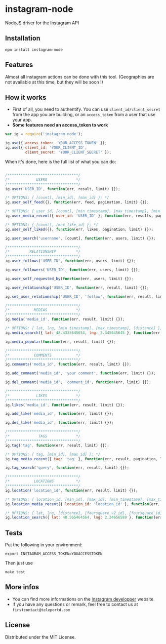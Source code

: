 instagram-node
==============

NodeJS driver for the Instagram API

## Installation

`npm install instagram-node`

## Features

Almost all instagram actions can be done with this tool. (Geographies are not available at this time, but they will be soon !)

## How it works

* First of all, you need to authentify. You can use `client_id/client_secret` from the app you are building, or an `access_token` from
a user that use your app.
* **Some features need an access_token to work**

```javascript
var ig = require('instagram-node');

ig.use({ access_token: 'YOUR_ACCESS_TOKEN' });
ig.use({ client_id: 'YOUR_CLIENT_ID',
         client_secret: 'YOUR_CLIENT_SECRET' });
```

When it's done, here is the full list of what you can do:

```javascript

/********************************/
/*            USERS             */
/********************************/
ig.user('USER_ID', function(err, result, limit) {});

/* OPTIONS: { [count], [min_id], [max_id] }; */
ig.user_self_feed({}, function(err, feed, pagination, limit) {});

/* OPTIONS: { user_id, [count], [min_timestamp], [max_timestamp], [min_id], [max_id] }; */
ig.user_media_recent({ user_id: 'USER_ID' }, function(err, results, pagination, limit) {});

/* OPTIONS: { [count], [max_like_id] }; */
ig.user_self_liked({}, function(err, likes, pagination, limit) {});

ig.user_search('username', [count], function(err, users, limit) {});

/********************************/
/*         RELATIONSHIP         */
/********************************/
ig.user_follows('USER_ID', function(err, users, limit) {});

ig.user_followers('USER_ID', function(err, users, limit) {});

ig.user_self_requested_by(function(err, users, limit) {});

ig.user_relationship('USER_ID', function(err, result, limit) {});

ig.set_user_relationship('USER_ID', 'follow', function(err, result, limit) {});

/********************************/
/*           MEDIAS             */
/********************************/
ig.media('media_id', function(err, result, limit) {});

/* OPTIONS: { lat, lng, [min_timestamp], [max_timestamp], [distance] }; */
ig.media_search({ lat: 48.4335645654, lng: 2.345645645 }, function(err, result, pagination, limit) {});

ig.media_popular(function(err, result, limit) {});

/********************************/
/*           COMMENTS           */
/********************************/
ig.comments('media_id', function(err, result, limit) {});

ig.add_comment('media_id', 'your comment', function(err, limit) {});

ig.del_comment('media_id', 'comment_id', function(err, limit) {});

/********************************/
/*            LIKES             */
/********************************/
ig.likes('media_id', function(err, result, limit) {});

ig.add_like('media_id', function(err, limit) {});

ig.del_like('media_id', function(err, limit) {});

/********************************/
/*             TAGS             */
/********************************/
ig.tag('tag', function(err, result, limit) {});

/* OPTIONS: { tag, [min_id], [max_id] }; */
ig.tag_media_recent({ tag: 'tag' }, function(err, result, pagination, limit) {});

ig.tag_search('query', function(err, result, limit) {});

/********************************/
/*           LOCATIONS          */
/********************************/
ig.location('location_id', function(err, result, limit) {});

/* OPTIONS: { location_id, [min_id], [max_id], [min_timestamp], [max_timestamp] }; */
ig.location_media_recent({ location_id: 'location_id' }, function(err, result, pagination, limit) {});

/* OPTIONS: { lat, lng, [distance], [foursquare_v2_id], [foursquare_id] }; */
ig.location_search({ lat: 48.565464564, lng: 2.34656589 }, function(err, result, limit) {});
```

## Tests

Put the following in your environment:

    export INSTAGRAM_ACCESS_TOKEN=YOUACCESSTOKEN

Then just use

    make test

## More infos

* You can find more informations on the [Instagram developper](http://instagram.com/developer) website.
* If you have any questions or remark, feel free to contact us at `firstcontact@teleportd.com`

## License

Distributed under the MIT License.

